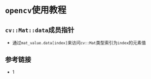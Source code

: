 # `opencv`使用教程

## `cv::Mat::data`成员指针
* 通过`mat_value.data[index]`来访问`cv::Mat`类型索引为`index`的元素值


## 参考链接
* 1 []()
